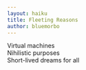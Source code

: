 ```yaml
---
layout: haiku
title: Fleeting Reasons
author: bluemorbo
---
```


Virtual machines<br>
Nihilistic purposes<br>
Short-lived dreams for all<br>
